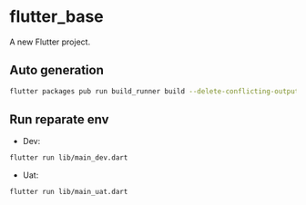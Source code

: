 # flutter_base

A new Flutter project.

## Auto generation

```sh
flutter packages pub run build_runner build --delete-conflicting-outputs
```

## Run reparate env

- Dev:

```sh
flutter run lib/main_dev.dart
```

- Uat:

```sh
flutter run lib/main_uat.dart
```

